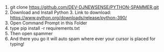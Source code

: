 1. git clone https://github.com/DEV-DJNEWSENSE/PYTHON-SPAMMER.git
2. Download and Install Python 3. Link to download: https://www.python.org/downloads/release/python-390/
3. Open Command Prompt in this Folder
4. type pip install -r requirements.txt
5. Then open spammer
6. And there you go it will auto spam where ever your cursor is placed for typing!
